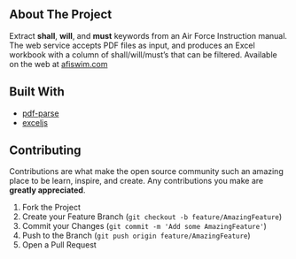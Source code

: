 <!-- ABOUT THE PROJECT -->

## About The Project

Extract **shall**, **will**, and **must** keywords from an Air Force Instruction manual. The web service accepts PDF files as input, and produces an Excel workbook with a column of shall/will/must’s that can be filtered. Available on the web at [afiswim.com](https://www.afiswim.com/)

## Built With

- [pdf-parse](https://www.npmjs.com/package/pdf-parse)
- [exceljs](https://www.npmjs.com/package/exceljs)

## Contributing

Contributions are what make the open source community such an amazing place to be learn, inspire, and create. Any contributions you make are **greatly appreciated**.

1. Fork the Project
2. Create your Feature Branch (`git checkout -b feature/AmazingFeature`)
3. Commit your Changes (`git commit -m 'Add some AmazingFeature'`)
4. Push to the Branch (`git push origin feature/AmazingFeature`)
5. Open a Pull Request
